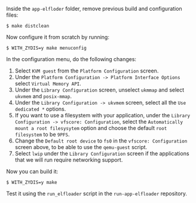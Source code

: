Inside the `app-elfloder` folder, remove previous build and configuration files:

```console
$ make distclean
```

Now configure it from scratch by running:

```console
$ WITH_ZYDIS=y make menuconfig
```

In the configuration menu, do the following changes:

1. Select `KVM guest` from the `Platform Configuration` screen.
1. Under the `Platform Configuration -> Platform Interface Options` select `Virtual Memory API`.
1. Under the `Library Configuration` screen, unselect `ukmmap` and select `ukvmem` and `posix-mmap`.
1. Under the `Library Configuration -> ukvmem` screen, select all the `Use dedicated *` options.
1. If you want to use a filesystem with your application, under the `Library Configuration -> vfscore: Configuration`, select the `Automatically mount a root filesysytem` option and choose the default `root filesystem` to be `9PFS`.
1. Change the `Default root device` to `fs0` in the `vfscore: Configuration` screen above, to be able to use the `qemu-guest` script.
1. Select `lwip` under the `Library Configuration` screen if the applications that we will run require networking support.

Now you can build it:

```console
$ WITH_ZYDIS=y make
```

Test it using the `run_elfloader` script in the `run-app-elfloader` repository.
